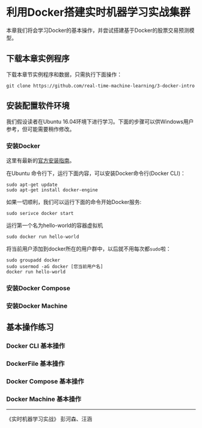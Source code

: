 
# 利用Docker搭建实时机器学习实战集群

本章我们将会学习Docker的基本操作，并尝试搭建基于Docker的股票交易预测模
型。

## 下载本章实例程序

下载本章节实例程序和数据，只需执行下面操作：

```shell
git clone https://github.com/real-time-machine-learning/3-docker-intro
```

## 安装配置软件环境

我们假设读者在Ubuntu 16.04环境下进行学习。下面的步骤可以供Windows用户
参考，但可能需要稍作修改。

### 安装Docker 

这里有最新的[官方安装指南](https://docs.docker.com/engine/installation/linux/ubuntulinux/#/install)。

在Ubuntu 命令行下，运行下面内容，可以安装Docker命令行(Docker CLI)：

```shell
sudo apt-get update 
sudo apt-get install docker-engine 
```

如果一切顺利，我们可以运行下面的命令开始Docker服务: 

```shell 
sudo serivce docker start 
``` 

运行第一个名为hello-world的容器虚拟机

```shell
sudo docker run hello-world 
``` 

将当前用户添加到docker所在的用户群中，以后就不用每次都`sudo`啦：

```shell
sudo groupadd docker 
sudo usermod -aG docker [您当前用户名] 
docker run hello-world 
```

### 安装Docker Compose 



### 安装Docker Machine 

## 基本操作练习

### Docker CLI 基本操作

### DockerFile 基本操作


### Docker Compose 基本操作


### Docker Machine 基本操作



--- 

《实时机器学习实战》 彭河森、汪涵